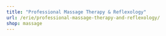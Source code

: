 ```yaml
---
title: "Professional Massage Therapy & Reflexology"
url: /erie/professional-massage-therapy-and-reflexology/
shop: massage
---
```

